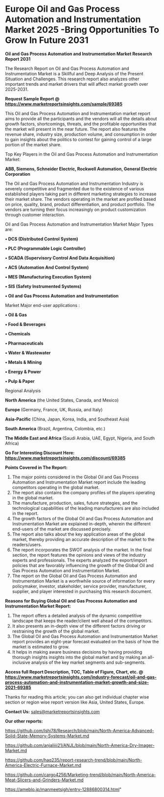 # Europe Oil and Gas Process Automation and Instrumentation Market 2025 -Bring Opportunities To Grow In Future 2031

<strong>Oil and Gas Process Automation and Instrumentation Market Research Report 2031</strong>

The Research Report on Oil and Gas Process Automation and Instrumentation Market is a Skillful and Deep Analysis of the Present Situation and Challenges. This research report also analyzes other important trends and market drivers that will affect market growth over 2025-2031.

<strong>Request Sample Report @ <a href=https://www.marketreportsinsights.com/sample/69385>https://www.marketreportsinsights.com/sample/69385</a></strong>

This Oil and Gas Process Automation and Instrumentation market report aims to provide all the participants and the vendors will all the details about growth factors, shortcomings, threats, and the profitable opportunities that the market will present in the near future. The report also features the revenue share, industry size, production volume, and consumption in order to gain insights about the politics to contest for gaining control of a large portion of the market share.

Top Key Players in the Oil and Gas Process Automation and Instrumentation Market:

<strong>ABB, Siemens, Schneider Electric, Rockwell Automation, General Electric Corporation</strong>

The Oil and Gas Process Automation and Instrumentation Industry is severely competitive and fragmented due to the existence of various established players taking part in different marketing strategies to increase their market share. The vendors operating in the market are profiled based on price, quality, brand, product differentiation, and product portfolio. The vendors are turning their focus increasingly on product customization through customer interaction.

Oil and Gas Process Automation and Instrumentation Market Major Types are:

<strong>• DCS (Distributed Control System)

• PLC (Programmable Logic Controller)

• SCADA (Supervisory Control And Data Acquisition)

• ACS (Automation And Control System)

• MES (Manufacturing Execution System)

• SIS (Safety Instrumented Systems)

• Oil and Gas Process Automation and Instrumentation</strong>

Market Major end-user applications :

<strong>• Oil & Gas 

• Food & Beverages 

• Chemicals 

• Pharmaceuticals 

• Water & Wastewater 

• Metals & Mining 

• Energy & Power 

• Pulp & Paper </strong>

Regional Analysis

</u><strong><b>North America</b></strong> (the United States, Canada, and Mexico)

<strong><b>Europe </b></strong>(Germany, France, UK, Russia, and Italy)

<strong><b>Asia-Pacific</b></strong> (China, Japan, Korea, India, and Southeast Asia)

<strong><b>South America</b></strong> (Brazil, Argentina, Colombia, etc.)

<strong><b>The Middle East and Africa</b></strong> (Saudi Arabia, UAE, Egypt, Nigeria, and South Africa)

<strong>Go For Interesting Discount Here: <a href=https://www.marketreportsinsights.com/discount/69385>https://www.marketreportsinsights.com/discount/69385</a></strong>

<strong>Points Covered in The Report:</strong>
<ol>
  <li>The major points considered in the Global Oil and Gas Process Automation and Instrumentation Market report include the leading competitors operating in the global market.</li>
  <li>The report also contains the company profiles of the players operating in the global market.</li>
  <li>The manufacture, production, sales, future strategies, and the technological capabilities of the leading manufacturers are also included in the report.</li>
  <li>The growth factors of the Global Oil and Gas Process Automation and Instrumentation Market are explained in-depth, wherein the different end-users of the market are discussed precisely.</li>
  <li>The report also talks about the key application areas of the global market, thereby providing an accurate description of the market to the readers/users.</li>
  <li>The report incorporates the SWOT analysis of the market. In the final section, the report features the opinions and views of the industry experts and professionals. The experts analyzed the export/import policies that are favorably influencing the growth of the Global Oil and Gas Process Automation and Instrumentation Market.</li>
  <li>The report on the Global Oil and Gas Process Automation and Instrumentation Market is a worthwhile source of information for every policymaker, investor, stakeholder, service provider, manufacturer, supplier, and player interested in purchasing this research document.</li>
</ol>
<strong>Reasons for Buying Global Oil and Gas Process Automation and Instrumentation Market Report:</strong>

<ol>
  <li>The report offers a detailed analysis of the dynamic competitive landscape that keeps the reader/client well ahead of the competitors.</li>
  <li>It also presents an in-depth view of the different factors driving or restraining the growth of the global market.</li>
  <li>The Global Oil and Gas Process Automation and Instrumentation Market report provides an eight-year forecast evaluated on the basis of how the market is estimated to grow.</li>
  <li>It helps in making aware business decisions by having providing thorough insights insights into the global market and by making an all-inclusive analysis of the key market segments and sub-segments.</li>
</ol>
<strong>Access full Report Description, TOC, Table of Figure, Chart, etc. @ <a href=https://www.marketreportsinsights.com/industry-forecast/oil-and-gas-process-automation-and-instrumentation-market-growth-and-size-2021-69385>https://www.marketreportsinsights.com/industry-forecast/oil-and-gas-process-automation-and-instrumentation-market-growth-and-size-2021-69385</a></strong>


Thanks for reading this article; you can also get individual chapter wise section or region wise report version like Asia, United States, Europe.

<strong>Contact Us:</strong>
sales@marketreportsinsights.com

<strong>Our other reports:</strong>

<a href=https://github.com/Ishi78/Research/blob/main/North-America-Advanced-Solid-State-Memory-Systems-Market.md>https://github.com/Ishi78/Research/blob/main/North-America-Advanced-Solid-State-Memory-Systems-Market.md</a>

<a href=https://github.com/anjaliiii21/ANJL/blob/main/North-America-Dry-Imager-Market.md>https://github.com/anjaliiii21/ANJL/blob/main/North-America-Dry-Imager-Market.md</a>

<a href=https://github.com/haq235/report-research-trend/blob/main/North-America-Electric-Furnace-Market.md>https://github.com/haq235/report-research-trend/blob/main/North-America-Electric-Furnace-Market.md</a>

<a href=https://github.com/cargo4256/Marketing-trend/blob/main/North-America-Meat-Slicers-and-Grinders-Market.md>https://github.com/cargo4256/Marketing-trend/blob/main/North-America-Meat-Slicers-and-Grinders-Market.md</a>

<a href=https://ameblo.jp/manmeetsigh/entry-12886800314.html>https://ameblo.jp/manmeetsigh/entry-12886800314.html</a>"
